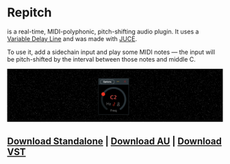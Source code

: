 # Repitch

is a real-time, MIDI-polyphonic, pitch-shifting audio plugin. It uses a [Variable Delay Line](http://msp.ucsd.edu/techniques/latest/book-html/node115.html) and was made with [JUCE](http://www.juce.com).

To use it, add a sidechain input and play some MIDI notes — the input will be pitch-shifted by the interval between those notes and middle C.

![](screenshot.png)
## [Download Standalone](https://github.com/maxwellpollack/repitch/releases/latest/download/Repitch.app.zip) | [Download AU](https://github.com/maxwellpollack/repitch/releases/latest/download/repitch.component.zip) | [Download VST](https://github.com/maxwellpollack/repitch/releases/latest/download/repitch.vst3.zip)
